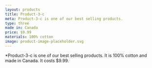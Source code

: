 ```yaml
---
layout: products
title: Product-3-c
meta: Product-3-c is one of our best selling products.
type: three
made in: Canada
price: $9.99
materials: 100% cotton
image: product-image-placeholder.svg
---
```


*Product-3-c is one of our best selling products. It is 100% cotton and made in Canada. It costs $9.99.
